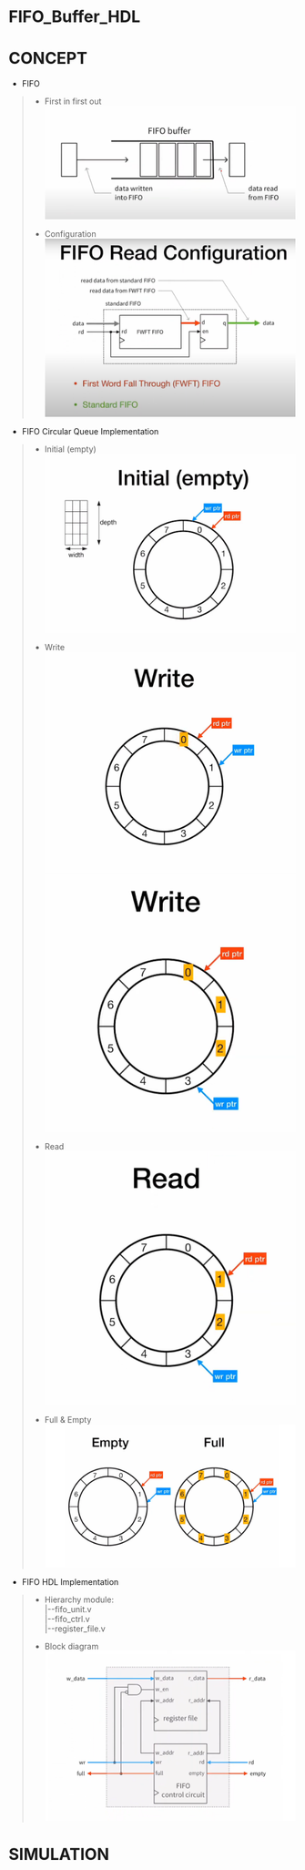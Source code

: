 # FIFO_Buffer_HDL

# CONCEPT

* FIFO
> * First in first out
> ![alt text](image/fifo0.png)
>
> * Configuration
> ![alt text](image/fifo1.png)
>

* FIFO Circular Queue Implementation
> * Initial (empty)
> ![alt text](image/fifo2.png)  
>
> * Write
> ![alt text](image/fifo3.png) 
> ![alt text](image/fifo4.png) 
>
> * Read
> ![alt text](image/fifo5.png)
>
> * Full & Empty
> ![alt text](image/fifo6.png)
>

* FIFO HDL Implementation
> * Hierarchy module:  
> |--fifo_unit.v  
>       |--fifo_ctrl.v  
>       |--register_file.v  
>
> * Block diagram
> ![alt text](image/fifo7.png)
>

# SIMULATION